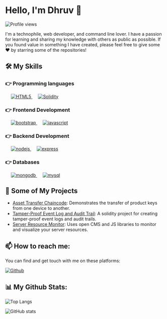 # Hello, I'm Dhruv 👋

![Profile views](https://gpvc.arturio.dev/dhruv1972)

I'm a technophile, web developer, and command line lover. I have a passion for learning and sharing my knowledge with others as public as possible. If you found value in something I have created, please feel free to give some ♥️ by starring some of the repositories!

## 🛠️ My Skills

### 👉 Programming languages

<p align="left"> 
    &emsp; 
    <a href="https://www.w3.org/html/" target="_blank"> 
    <img alt="HTML5" src="https://img.shields.io/badge/HTML5-%23E34F26.svg?&style=for-the-badge&logo=html5&logoColor=white"/> 
    </a> 
    &emsp; 
    <a href="https://soliditylang.org/" target="_blank"> 
    <img alt="Solidity" src="https://img.shields.io/badge/Solidity-%23E34F26.svg?&style=for-the-badge&logo=solidity&logoColor=white"/> 
    </a> 
</p>

### 👉 Frontend Development
<p align="left"> 
    &emsp; 
    <a href="https://getbootstrap.com" target="_blank"> 
    <img src="https://img.shields.io/badge/Bootstrap-%23563D7C.svg?&style=for-the-badge&logo=bootstrap&logoColor=white" alt="bootstrap"/> 
    </a> 
    &emsp; 
    <a href="https://developer.mozilla.org/en-US/docs/Web/JavaScript" target="_blank"> 
    <img src="https://img.shields.io/badge/JavaScript-%23F7DF1E.svg?&style=for-the-badge&logo=javascript&logoColor=black" alt="javascript"/> 
    </a> 
</p>

### 👉 Backend Development
<p align="left"> 
    &emsp; 
    <a href="https://nodejs.org" target="_blank"> 
    <img src="https://img.shields.io/badge/Node.js-%23339933.svg?&style=for-the-badge&logo=node.js&logoColor=white" alt="nodejs"/> 
    </a> 
    &emsp; 
    <a href="https://expressjs.com" target="_blank"> 
    <img src="https://img.shields.io/badge/Express.js-%23404d59.svg?&style=for-the-badge" alt="express"/> 
    </a> 
</p>

### 👉 Databases
<p align="left"> 
    &emsp; 
    <a href="https://www.mongodb.com/" target="_blank"> 
    <img src="https://img.shields.io/badge/MongoDB-%234ea94b.svg?&style=for-the-badge&logo=mongodb&logoColor=white" alt="mongodb"/> 
    </a> 
    &emsp; 
    <a href="https://www.mysql.com/" target="_blank"> 
    <img src="https://img.shields.io/badge/MySQL-%234479A1.svg?&style=for-the-badge&logo=mysql&logoColor=white" alt="mysql"/> 
    </a> 
</p>

## 🚀 Some of My Projects

- [Asset Transfer Chaincode](https://github.com/dhruv1972/asset-transfer-chaincode): Demonstrates the transfer of product keys from one device to another.
- [Tamper-Proof Event Log and Audit Trail](https://github.com/dhruv1972/tamper-proof-event-log): A solidity project for creating tamper-proof event logs and audit trails.
- [Server Resource Monitor](https://github.com/dhruv1972/server-resource-monitor): Uses open CMS and JS libraries to monitor and visualize your server resources.

## 📫 How to reach me:

You can find and get touch with me on these platforms:

[![Github](https://img.shields.io/github/followers/dhruv1972?label=Follow%20Me&style=social)](https://github.com/dhruv1972)

## 📊 My Github Stats:

![Top Langs](https://github-readme-stats.vercel.app/api/top-langs/?username=dhruv1972&theme=tokyonight&layout=compact)

![GitHub stats](https://github-readme-stats.vercel.app/api?username=dhruv1972&show_icons=true&theme=tokyonight)

